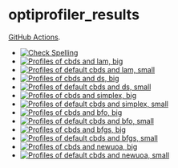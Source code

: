 # optiprofiler_results

[GitHub Actions](https://docs.github.com/en/actions).
- [![Check Spelling](https://github.com/blockwise-direct-search/optiprofiler_results/actions/workflows/spelling.yml/badge.svg)](https://github.com/blockwise-direct-search/optiprofiler_results/actions/workflows/spelling.yml)
- [![Profiles of cbds and lam, big](https://github.com/blockwise-direct-search/optiprofiler_results/actions/workflows/profile_cbds_lam_big.yml/badge.svg)](https://github.com/blockwise-direct-search/optiprofiler_results/actions/workflows/profile_cbds_lam_big.yml)
- [![Profiles of default cbds and lam, small](https://github.com/blockwise-direct-search/optiprofiler_results/actions/workflows/profile_cbds_orig_lam_small.yml/badge.svg)](https://github.com/blockwise-direct-search/optiprofiler_results/actions/workflows/profile_cbds_orig_lam_small.yml)
- [![Profiles of cbds and ds, big](https://github.com/blockwise-direct-search/optiprofiler_results/actions/workflows/profile_cbds_ds_big.yml/badge.svg)](https://github.com/blockwise-direct-search/optiprofiler_results/actions/workflows/profile_cbds_ds_big.yml)
- [![Profiles of default cbds and ds, small](https://github.com/blockwise-direct-search/optiprofiler_results/actions/workflows/profile_cbds_orig_ds_small.yml/badge.svg)](https://github.com/blockwise-direct-search/optiprofiler_results/actions/workflows/profile_cbds_orig_ds_small.yml)
- [![Profiles of cbds and simplex, big](https://github.com/blockwise-direct-search/optiprofiler_results/actions/workflows/profile_cbds_simplex_big.yml/badge.svg)](https://github.com/blockwise-direct-search/optiprofiler_results/actions/workflows/profile_cbds_simplex_big.yml)
- [![Profiles of default cbds and simplex, small](https://github.com/blockwise-direct-search/optiprofiler_results/actions/workflows/profile_cbds_orig_simplex_small.yml/badge.svg)](https://github.com/blockwise-direct-search/optiprofiler_results/actions/workflows/profile_cbds_orig_simplex_small.yml)
- [![Profiles of cbds and bfo, big](https://github.com/blockwise-direct-search/optiprofiler_results/actions/workflows/profile_cbds_bfo_big.yml/badge.svg)](https://github.com/blockwise-direct-search/optiprofiler_results/actions/workflows/profile_cbds_bfo_big.yml)
- [![Profiles of default cbds and bfo, small](https://github.com/blockwise-direct-search/optiprofiler_results/actions/workflows/profile_cbds_orig_bfo_small.yml/badge.svg)](https://github.com/blockwise-direct-search/optiprofiler_results/actions/workflows/profile_cbds_orig_bfo_small.yml)
- [![Profiles of cbds and bfgs, big](https://github.com/blockwise-direct-search/optiprofiler_results/actions/workflows/profile_cbds_bfgs_big.yml/badge.svg)](https://github.com/blockwise-direct-search/optiprofiler_results/actions/workflows/profile_cbds_bfgs_big.yml)
- [![Profiles of default cbds and bfgs, small](https://github.com/blockwise-direct-search/optiprofiler_results/actions/workflows/profile_cbds_orig_bfgs_small.yml/badge.svg)](https://github.com/blockwise-direct-search/optiprofiler_results/actions/workflows/profile_cbds_orig_bfgs_small.yml)
- [![Profiles of cbds and newuoa, big](https://github.com/blockwise-direct-search/optiprofiler_results/actions/workflows/profile_cbds_newuoa_big.yml/badge.svg)](https://github.com/blockwise-direct-search/optiprofiler_results/actions/workflows/profile_cbds_newuoa_big.yml)
- [![Profiles of default cbds and newuoa, small](https://github.com/blockwise-direct-search/optiprofiler_results/actions/workflows/profile_cbds_orig_newuoa_small.yml/badge.svg)](https://github.com/blockwise-direct-search/optiprofiler_results/actions/workflows/profile_cbds_orig_newuoa_small.yml)
